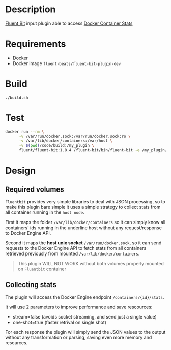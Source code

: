 # Description

[Fluent Bit](https://fluentbit.io) input plugin able to access [Docker Container Stats](https://docs.docker.com/engine/api/v1.41/#operation/ContainerStats)

# Requirements

- Docker
- Docker image `fluent-beats/fluent-bit-plugin-dev`

# Build
```bash
./build.sh
```

# Test
```bash
docker run --rm \
      -v /var/run/docker.sock:/var/run/docker.sock:ro \
      -v /var/lib/docker/containers:/var/host \
      -v $(pwd)/code/build:/my_plugin \
      fluent/fluent-bit:1.8.4 /fluent-bit/bin/fluent-bit -e /my_plugin/flb-in_docker_stats.so -i docker_stats -o stdout
 ```

 # Design

 ## Required volumes

 `Fluentbit` provides very simple libraries to deal with JSON processing, so to make this plugin bare simple it uses a simple strategy to collect stats from all container running in the `host node`.

 First it maps the folder `/var/lib/docker/containers` so it can simply know all containers' ids running in the underline host without any request/response to Docker Engine API.

 Second it maps the **host unix socket** `/var/run/docker.sock`, so it can send requests to the Docker Engine API to fetch stats from all containers retrieved previously from mounted `/var/lib/docker/containers`.

> This plugin WILL NOT WORK without both volumes properly mounted on `Fluentbit` container

## Collecting stats
 The plugin will access the Docker Engine endpoint `/containers/{id}/stats`.

 It will use 2 parameters to improve performance and save rescources:
 * stream=false (avoids socket streaming, and send just a single value)
 * one-shot=true (faster retrival on single shot)

 For each response the plugin will simply send the JSON values to the output without any transformation or parsing, saving even more memory and resources.